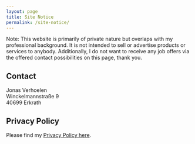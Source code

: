 ```yaml
---
layout: page
title: Site Notice
permalink: /site-notice/
---
```


<p>Note: This website is primarily of private nature but overlaps with my professional background. It is not intended to sell or advertise products or services to anybody. Additionally, I do not want to receive any job offers via the offered contact possibilities on this page, thank you.</p>

## Contact

<p>Jonas Verhoelen<br>Winckelmannstraße 9<br>40699 Erkrath</p>

## Privacy Policy

<p>Please find my <a href="/privacy-policy">Privacy Policy here</a>.</p>
